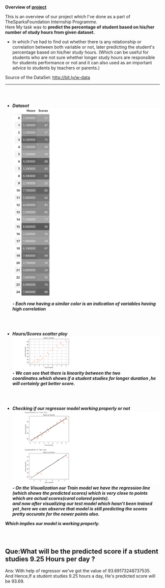 **Overview of [project](https://github.com/Inferno-scorp/DataAnalytics-and-DataScience-Projects/blob/main/SupervisedML/PredictionOfScoresBasedOnStudyHours.ipynb)**


This is an overview of our project which I've done as a part of TheSparksFoundation Internship Programme.                                                           
Here My task was to **predict the percentage of student based on his/her number of study hours from given dataset.**
- In which I've had to find out whether there is any relationship or correlation between both variable or not, later predicting the student's percentage based on his/her study hours.
(Which can be useful for students who are not sure whether longer study hours are responsible for students performance or not and it can also used as an important advice to students by teachers or parents.)

Source of the DataSet: http://bit.ly/w-data
<hr> 


<h5>&nbsp;<h5>
  
  
- **Dataset**
![Dataset](https://github.com/Inferno-scorp/DataAnalytics-and-DataScience-Projects/blob/main/SupervisedML/img/dataset.png)
           - Each row having a similar color is an indication of variables having high correlation  

<h5>&nbsp;<h5>
           
- **Hours/Scores scatter ploy**
![Hours/Scores](https://github.com/Inferno-scorp/DataAnalytics-and-DataScience-Projects/blob/main/SupervisedML/img/scores_hours_Scatter.png)
          - We can see that there is linearity between the two coordinates.which shows if a student studies for longer duration ,he will certainly get better score.               
<h5>&nbsp;<h5>
  

- **Checking if our regressor model working properly or not**
![Regression](https://github.com/Inferno-scorp/DataAnalytics-and-DataScience-Projects/blob/main/SupervisedML/img/TrainTestReg.png)
         - On the Visualization our Train model we have the regression line (which shows the predicted scores) which is very close to points which are actual scores(coral colored points).                                     
and now after visualizing our test model which hasn't been trained yet ,here we can observe that model is still predicting the scores pretty accurate for the newer points also.

Which implies our model is working properly.
  
<h5>&nbsp;<h5>

<h2>Que:What will be the predicted score if a student studies 9.25 Hours per day ?</h2>
Ans: With help of regressor we've got the value of 93.69173248737535.
And Hence,If a student studies 9.25 hours a day, He's predicted score will be 93.69.




